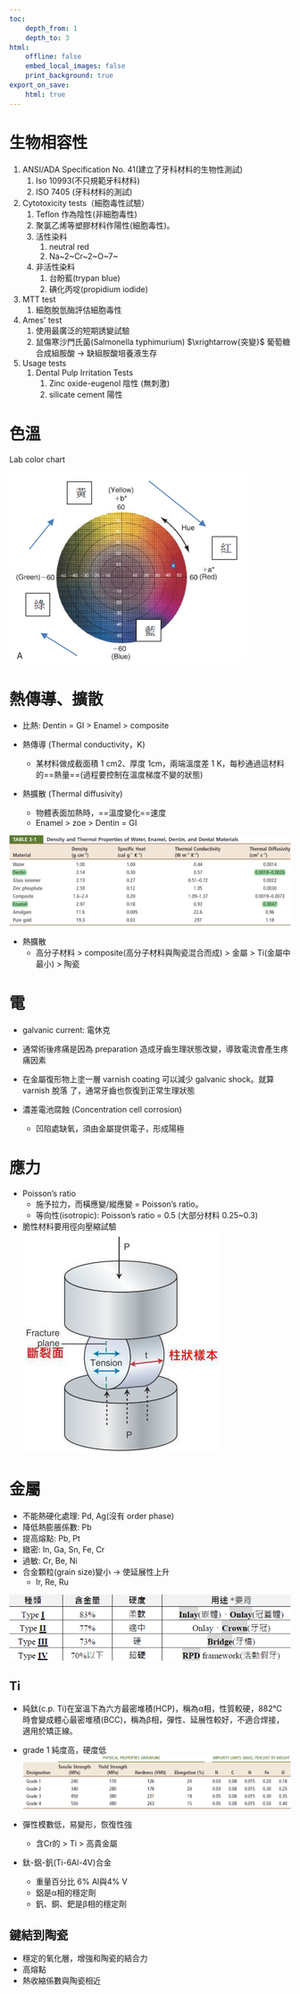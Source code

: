 ```yaml
---
toc:
    depth_from: 1
    depth_to: 3
html:
    offline: false
    embed_local_images: false
    print_background: true
export_on_save:
    html: true
---
```

# 生物相容性
1. ANSI/ADA Specification No. 41(建立了牙科材料的生物性測試)
   1. Iso 10993(不只規範牙科材料)
   2. ISO 7405 (牙科材料的測試)
2. Cytotoxicity tests（細胞毒性試驗）
   1. Teflon 作為陰性(非細胞毒性)
   2. 聚氯乙烯等塑膠材料作陽性(細胞毒性)。
   3. 活性染料 
      1. neutral red 
      2. Na~2~Cr~2~O~7~
   4. 非活性染料
      1. 台盼藍(trypan blue)
      2. 碘化丙啶(propidium iodide)
3. MTT test
   1. 細胞脫氫酶評估細胞毒性
4. Ames' test
   1. 使用最廣泛的短期誘變試驗 
   2. 鼠傷寒沙門氏菌(Salmonella typhimurium) $\xrightarrow{突變}$ 葡萄糖合成組胺酸 &rarr; 缺組胺酸培養液生存
5. Usage tests
   1. Dental Pulp Irritation Tests
      1. Zinc oxide-eugenol 陰性 (無刺激)
      2. silicate cement 陽性

# 色溫

Lab color chart

![alt text](paste_src/牙材.png)

# 熱傳導、擴散
- 比熱: Dentin = GI > Enamel > composite

- 熱傳導 (Thermal conductivity，Κ)
  - 某材料做成截面積 1 cm2、厚度 1cm，兩端溫度差 1 K，每秒通過這材料的==熱量==(過程要控制在溫度梯度不變的狀態)
- 熱擴散 (Thermal diffusivity)
  - 物體表面加熱時，==溫度變化==速度
  - Enamel > zoe > Dentin = GI

![alt text](paste_src/牙材-1.png)

- 熱擴散 
  - 高分子材料 > composite(高分子材料與陶瓷混合而成) > 金屬 > Ti(金屬中最小) > 陶瓷

# 電

- galvanic current: 電休克
- 通常術後疼痛是因為 preparation 造成牙齒生理狀態改變，導致電流會產生疼痛因素
- 在金屬復形物上塗一層 varnish coating 可以減少 galvanic shock。就算 varnish 脫落 了，通常牙齒也恢復到正常生理狀態

- 濃差電池腐蝕 (Concentration cell corrosion)
  - 凹陷處缺氧，須由金屬提供電子，形成陽極

# 應力
- Poisson’s ratio
  - 施予拉力，而橫應變/縱應變 = Poisson’s ratio。
  - 等向性(isotropic): Poisson’s ratio = 0.5 (大部分材料 0.25~0.3)
- 脆性材料要用徑向壓縮試驗
![alt text](paste_src/牙材-2.png)


# 金屬 


- 不能熱硬化處理: Pd, Ag(沒有 order phase)
- 降低熱膨脹係數: Pb
- 提高熔點: Pb, Pt
- 緻密: In, Ga, Sn, Fe, Cr
- 過敏: Cr, Be, Ni
- 合金顆粒(grain size)變小 &rarr; 使延展性上升
  - Ir, Re, Ru 


![alt text](paste_src/牙材-3.png)

## Ti 

- 純鈦(c.p. Ti)在室溫下為六方最密堆積(HCP)，稱為α相，性質較硬，882℃ 時會變成體心最密堆積(BCC)，稱為β相，彈性、延展性較好，不適合焊接， 適用於矯正線。
- grade 1 純度高，硬度低
![alt text](paste_src/牙材-4.png)

- 彈性模數低，易變形，恢復性強
  - 含Cr的 > Ti > 高貴金屬
- 鈦-鋁-釩(Ti-6Al-4V)合金
  - 重量百分比 6% Al與4% V
  - 鋁是α相的穩定劑
  - 釩、銅、鈀是β相的穩定劑

## 鍵結到陶瓷

- 穩定的氧化層，增強和陶瓷的結合力
- 高熔點
- 熱收縮係數與陶瓷相近


